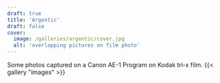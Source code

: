 ```yaml
---
draft: true
title: 'Argentic'
draft: false
cover:
  image: /galleries/argentic/cover.jpg
  alt: 'overlapping pictures on film photo'
---
```

Some photos captured on a Canon AE-1 Program on Kodak tri-x film.
{{< gallery "images" >}}